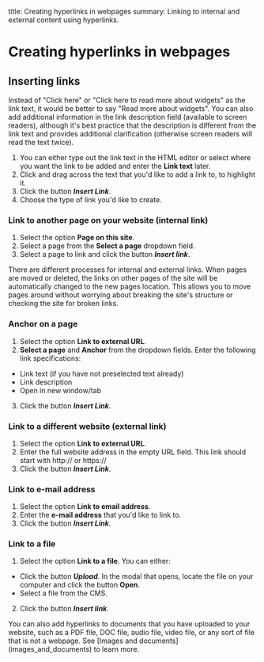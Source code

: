 title: Creating hyperlinks in webpages
summary: Linking to internal and external content using hyperlinks.

# Creating hyperlinks in webpages

## Inserting links

<div class="note" markdown="1">
Instead of "Click here" or "Click here to read more about widgets" as the link text, it would be better to say "Read more about widgets". You can also add additional information in the link description field (available to screen readers), although it's best practice that the description is different from the link text and provides additional clarification (otherwise screen readers will read the text twice).
</div>

1. You can either type out the link text in the HTML editor or select where you want the link to be added and enter the **Link text** later.
2. Click and drag across the text that you'd like to add a link to, to highlight it.
3. Click the button ***Insert Link***.
4. Choose the type of link you'd like to create.

### Link to another page on your website (internal link)

1. Select the option **Page on this site**.
2. Select a page from the **Select a page** dropdown field.
3. Select a page to link and click the button ***Insert link***.

<div class="note" markdown="1">
There are different processes for internal and external links. When pages are moved or deleted, the links on other pages of the site will be automatically changed to the new pages location. This allows you to move pages around without worrying about breaking the site's structure or checking the site for broken links.
</div>

### Anchor on a page

1. Select the option **Link to external URL**.
2. **Select a page** and **Anchor** from the dropdown fields.
Enter the following link specifications:
* Link text (if you have not preselected text already)
* Link description
* Open in new window/tab
3. Click the button ***Insert Link***.

### Link to a different website (external link)

1. Select the option **Link to external URL**.
2. Enter the full website address in the empty URL field. This link should start with http:// or https://
3. Click the button ***Insert Link***.

### Link to e-mail address

1. Select the option **Link to email address**.
2. Enter the **e-mail address** that you'd like to link to.
3. Click the button ***Insert Link***.

### Link to a file

1. Select the option **Link to a file**.
 You can either:
* Click the button ***Upload***. In the modal that opens, locate the file on your computer and click the button **Open**.
* Select a file from the CMS.
2. Click the button ***Insert link***.

<div class="note" markdown="1">
You can also add hyperlinks to documents that you have uploaded to your website, such as a PDF file, DOC file, audio file, video file, or any sort of file that is not a webpage. See [Images and documents](images_and_documents) to learn more.
</div>
